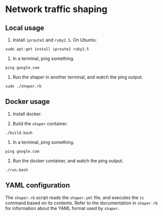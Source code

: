 # Network traffic shaping

## Local usage

1. Install `iproute2` and `ruby2.5`. On Ubuntu:

```
sudo apt-get install iproute2 ruby2.5
```

1. In a terminal, ping something.

```
ping google.com
```

1. Run the shaper in another terminal, and watch the ping output.

```
sudo ./shaper.rb
```

## Docker usage

1. Install docker.

1. Build the `shaper` container. 

```
./build.bash
```

1. In a terminal, ping something.

```
ping google.com
```

2. Run the docker container, and watch the ping output.

```
./run.bash
```

## YAML configuration

The `shaper.rb` script reads the `shaper.yml` file, and executes the `tc`
command based on its contents. Refer to the documentation in `shaper.rb` for
information about the YAML format used by `shaper`.
